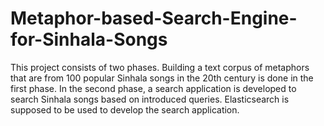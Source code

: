 # Metaphor-based-Search-Engine-for-Sinhala-Songs
This project consists of two phases. Building a text corpus of metaphors that are from 100 popular Sinhala songs in the 20th century is done in the first phase. In the second phase, a search application is developed to search Sinhala songs based on introduced queries. Elasticsearch is supposed to be used to develop the search application.

